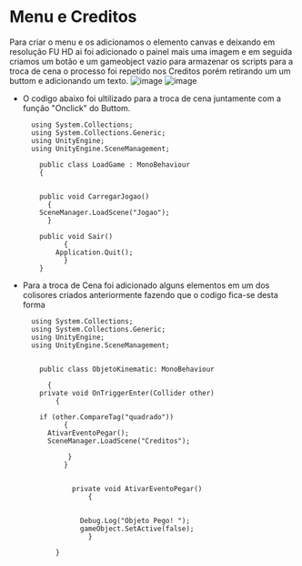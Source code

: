 # Menu e Creditos
Para criar o menu e os adicionamos o elemento canvas e deixando em resolução FU HD ai foi adicionado o painel mais uma imagem e em seguida criamos um botão e um gameobject vazio para armazenar os scripts para a troca de cena o processo foi repetido nos Creditos porém retirando um um buttom e adicionando um texto.
![image](https://github.com/lucasnoelgb/MenuUnity/assets/129121307/6c7519e3-a24c-456d-9a5b-0e6d6966b125)
![image](https://github.com/lucasnoelgb/MenuUnity/assets/129121307/339e593d-7218-4a60-b008-2d05b8b4f652)
- O codigo abaixo foi ultilizado para a troca de cena juntamente com a função "Onclick" do Buttom.

        using System.Collections;
        using System.Collections.Generic;
        using UnityEngine;
        using UnityEngine.SceneManagement;

          public class LoadGame : MonoBehaviour
          {


          public void CarregarJogao()
            {
          SceneManager.LoadScene("Jogao");
            }
  
          public void Sair()
                {
              Application.Quit();
                }
          } 
- Para a troca de Cena foi adicionado alguns elementos em um dos colisores criados anteriormente fazendo que o codigo fica-se desta forma

        using System.Collections;
        using System.Collections.Generic;
        using UnityEngine;
        using UnityEngine.SceneManagement;


          public class ObjetoKinematic: MonoBehaviour

            {
          private void OnTriggerEnter(Collider other)
              {

          if (other.CompareTag("quadrado"))
                {
            AtivarEventoPegar();
            SceneManager.LoadScene("Creditos");

                 }
                }

    
                  private void AtivarEventoPegar()
                      {      


                    Debug.Log("Objeto Pego! ");
                    gameObject.SetActive(false);
                      }

              }


